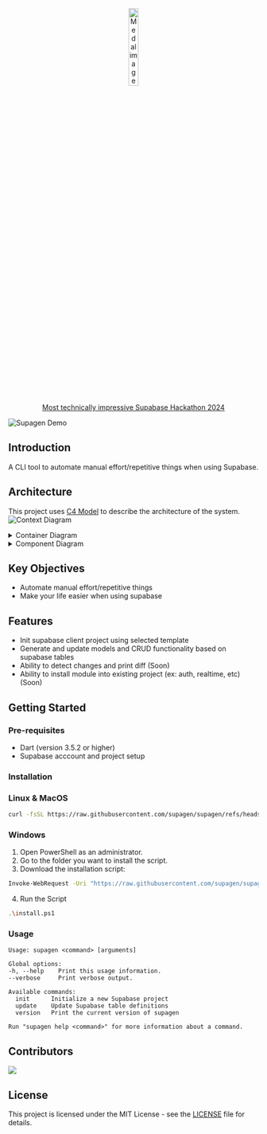 <!-- Award -->
<div align="center">
  <a href="https://supabase.com/blog/lw12-hackathon-winners#most-technically-impressive" target="_blank">
    <img src='https://vdbs.vercel.app/medal.png' width="20%" alt="Medal image" />
  </a>
  <a href="https://supabase.com/blog/lw12-hackathon-winners#most-technically-impressive">
    <p> Most technically impressive Supabase Hackathon 2024</p>
  </a>
</div>

<!-- Supagen Demo -->
![Supagen Demo](/assets/supagen_demo.gif)

## Introduction
A CLI tool to automate manual effort/repetitive things when using Supabase.

## Architecture

This project uses [C4 Model](https://c4model.com/) to describe the architecture of the system.
![Context Diagram](/assets/c4/context.svg)

<details>
  <summary>Container Diagram</summary>

  ![Container Diagram](/assets/c4/container.svg)
</details>

<details>
  <summary>Component Diagram</summary>

  ![Component Supagen CLI Diagram](/assets/c4/component_supagen_cli.svg)
  ![Component Supagen Bricks Diagram](/assets/c4/component_supagen_bricks.svg)
</details>

## Key Objectives
- Automate manual effort/repetitive things
- Make your life easier when using supabase

## Features

- Init supabase client project using selected template
- Generate and update models and CRUD functionality based on supabase tables
- Ability to detect changes and print diff (Soon)
- Ability to install module into existing project (ex: auth, realtime, etc) (Soon)

## Getting Started

### Pre-requisites
- Dart (version 3.5.2 or higher)
- Supabase acccount and project setup

### Installation

### Linux & MacOS
```bash
curl -fsSL https://raw.githubusercontent.com/supagen/supagen/refs/heads/main/scripts/install.sh | bash
```

### Windows
1. Open PowerShell as an administrator.
2. Go to the folder you want to install the script.
3. Download the installation script:
```bash
Invoke-WebRequest -Uri "https://raw.githubusercontent.com/supagen/supagen/refs/heads/main/scripts/install.ps1" -OutFile "install.ps1"
```
4. Run the Script
```bash
.\install.ps1
```

### Usage
```
Usage: supagen <command> [arguments]

Global options:
-h, --help    Print this usage information.
--verbose     Print verbose output.

Available commands:
  init      Initialize a new Supabase project
  update    Update Supabase table definitions
  version   Print the current version of supagen

Run "supagen help <command>" for more information about a command.
```

## Contributors
<a href="https://github.com/supagen/supagen/graphs/contributors">
  <img src="https://contrib.rocks/image?repo=supagen/supagen" />
</a>

## License
This project is licensed under the MIT License - see the [LICENSE](LICENSE) file for details.
